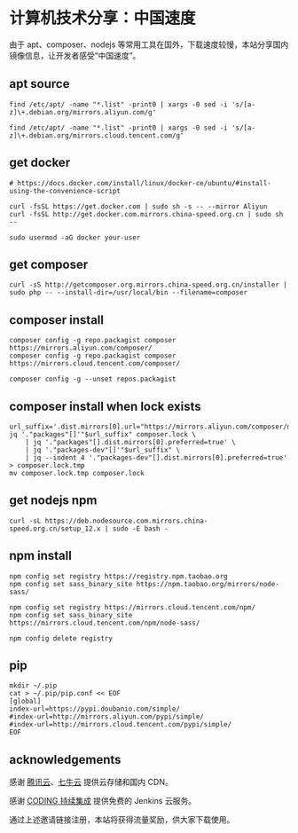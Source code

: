 # 计算机技术分享：中国速度

由于 apt、composer、nodejs 等常用工具在国外，下载速度较慢，本站分享国内镜像信息，让开发者感受“中国速度”。

## apt source

```
find /etc/apt/ -name "*.list" -print0 | xargs -0 sed -i 's/[a-z]\+.debian.org/mirrors.aliyun.com/g'

find /etc/apt/ -name "*.list" -print0 | xargs -0 sed -i 's/[a-z]\+.debian.org/mirrors.cloud.tencent.com/g'
```
## get docker

```
# https://docs.docker.com/install/linux/docker-ce/ubuntu/#install-using-the-convenience-script

curl -fsSL https://get.docker.com | sudo sh -s -- --mirror Aliyun
curl -fsSL http://get.docker.com.mirrors.china-speed.org.cn | sudo sh --

sudo usermod -aG docker your-user
```

## get composer

```
curl -sS http://getcomposer.org.mirrors.china-speed.org.cn/installer | sudo php -- --install-dir=/usr/local/bin --filename=composer
```

## composer install

```
composer config -g repo.packagist composer https://mirrors.aliyun.com/composer/
composer config -g repo.packagist composer https://mirrors.cloud.tencent.com/composer/

composer config -g --unset repos.packagist
```

## composer install when lock exists

```
url_suffix='.dist.mirrors[0].url="https://mirrors.aliyun.com/composer/dists/%package%/%reference%.%type%"'
jq '."packages"[]'"$url_suffix" composer.lock \
    | jq '."packages"[].dist.mirrors[0].preferred=true' \
    | jq '."packages-dev"[]'"$url_suffix" \
    | jq --indent 4 '."packages-dev"[].dist.mirrors[0].preferred=true' > composer.lock.tmp
mv composer.lock.tmp composer.lock
```

## get nodejs npm

```
curl -sL https://deb.nodesource.com.mirrors.china-speed.org.cn/setup_12.x | sudo -E bash -
```

## npm install

```
npm config set registry https://registry.npm.taobao.org
npm config set sass_binary_site https://npm.taobao.org/mirrors/node-sass/

npm config set registry https://mirrors.cloud.tencent.com/npm/
npm config set sass_binary_site https://mirrors.cloud.tencent.com/npm/node-sass/

npm config delete registry
```

## pip

```
mkdir ~/.pip
cat > ~/.pip/pip.conf << EOF
[global]
index-url=https://pypi.doubanio.com/simple/
#index-url=http://mirrors.aliyun.com/pypi/simple/
#index-url=http://mirrors.cloud.tencent.com/pypi/simple/
EOF
```

## acknowledgements

感谢 [腾讯云](https://cloud.tencent.com/act/cps/redirect?redirect=10042&cps_key=16b83d1aa2e322d67b11fa1daaa4ab6b)、[七牛云](https://portal.qiniu.com/signup?code=1h6w1ounb13yp) 提供云存储和国内 CDN。

感谢 [CODING 持续集成](https://coding.net/products/ci?cps_source=PIevZ6Jr) 提供免费的 Jenkins 云服务。

通过上述邀请链接注册，本站将获得流量奖励，供大家下载使用。
